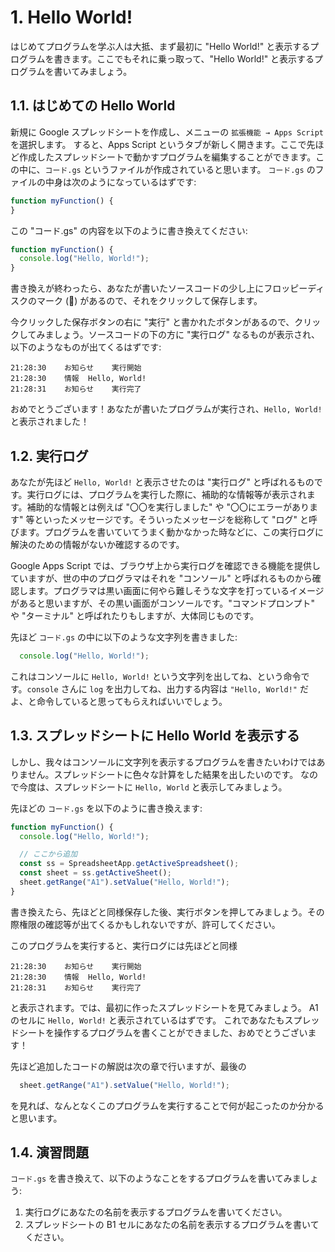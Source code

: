 # 1. Hello World!

はじめてプログラムを学ぶ人は大抵、まず最初に "Hello World!" と表示するプログラムを書きます。ここでもそれに乗っ取って、"Hello World!" と表示するプログラムを書いてみましょう。

## 1.1. はじめての Hello World

新規に Google スプレッドシートを作成し、メニューの `拡張機能 → Apps Script` を選択します。
すると、Apps Script というタブが新しく開きます。ここで先ほど作成したスプレッドシートで動かすプログラムを編集することができます。この中に、`コード.gs` というファイルが作成されていると思います。
`コード.gs` のファイルの中身は次のようになっているはずです:

``` javascript
function myFunction() {
}
```

この "コード.gs" の内容を以下のように書き換えてください:

``` javascript
function myFunction() {
  console.log("Hello, World!");
}
```

書き換えが終わったら、あなたが書いたソースコードの少し上にフロッピーディスクのマーク (:floppy_disk:) があるので、それをクリックして保存します。

今クリックした保存ボタンの右に "実行" と書かれたボタンがあるので、クリックしてみましょう。ソースコードの下の方に "実行ログ" なるものが表示され、以下のようなものが出てくるはずです:

```
21:28:30	お知らせ	実行開始
21:28:30	情報	Hello, World!
21:28:31	お知らせ	実行完了
```

おめでとうございます！あなたが書いたプログラムが実行され、`Hello, World!` と表示されました！

## 1.2. 実行ログ

あなたが先ほど `Hello, World!` と表示させたのは "実行ログ" と呼ばれるものです。実行ログには、プログラムを実行した際に、補助的な情報等が表示されます。補助的な情報とは例えば "〇〇を実行しました" や "〇〇にエラーがあります" 等といったメッセージです。そういったメッセージを総称して "ログ" と呼びます。プログラムを書いていてうまく動かなかった時などに、この実行ログに解決のための情報がないか確認するのです。

Google Apps Script では、ブラウザ上から実行ログを確認できる機能を提供していますが、世の中のプログラマはそれを "コンソール" と呼ばれるものから確認します。プログラマは黒い画面に何やら難しそうな文字を打っているイメージがあると思いますが、その黒い画面がコンソールです。"コマンドプロンプト" や "ターミナル" と呼ばれたりもしますが、大体同じものです。

先ほど `コード.gs` の中に以下のような文字列を書きました:

``` javascript
  console.log("Hello, World!");
```

これはコンソールに `Hello, World!` という文字列を出してね、という命令です。`console` さんに `log` を出力してね、出力する内容は `"Hello, World!"` だよ、と命令していると思ってもらえればいいでしょう。

## 1.3. スプレッドシートに Hello World を表示する

しかし、我々はコンソールに文字列を表示するプログラムを書きたいわけではありません。スプレッドシートに色々な計算をした結果を出したいのです。
なので今度は、スプレッドシートに `Hello, World` と表示してみましょう。

先ほどの `コード.gs` を以下のように書き換えます:

``` javascript
function myFunction() {
  console.log("Hello, World!");

  // ここから追加
  const ss = SpreadsheetApp.getActiveSpreadsheet();
  const sheet = ss.getActiveSheet();
  sheet.getRange("A1").setValue("Hello, World!");
}
```

書き換えたら、先ほどと同様保存した後、実行ボタンを押してみましょう。その際権限の確認等が出てくるかもしれないですが、許可してください。

このプログラムを実行すると、実行ログには先ほどと同様

```
21:28:30	お知らせ	実行開始
21:28:30	情報	Hello, World!
21:28:31	お知らせ	実行完了
```

と表示されます。では、最初に作ったスプレッドシートを見てみましょう。
A1 のセルに `Hello, World!` と表示されているはずです。
これであなたもスプレッドシートを操作するプログラムを書くことができました、おめでとうございます！

先ほど追加したコードの解説は次の章で行いますが、最後の

``` javascript
  sheet.getRange("A1").setValue("Hello, World!");
```

を見れば、なんとなくこのプログラムを実行することで何が起こったのか分かると思います。

## 1.4. 演習問題

`コード.gs` を書き換えて、以下のようなことをするプログラムを書いてみましょう:

1. 実行ログにあなたの名前を表示するプログラムを書いてください。
2. スプレッドシートの B1 セルにあなたの名前を表示するプログラムを書いてください。